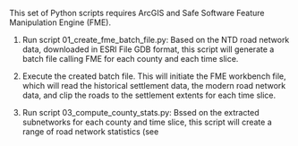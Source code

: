 This set of Python scripts requires ArcGIS and Safe Software Feature Manipulation Engine (FME).

1) Run script 01_create_fme_batch_file.py: Based on the NTD road network data, downloaded in ESRI File GDB format, this script will generate a batch file calling FME for each county and each time slice.

2) Execute the created batch file. This will initiate the FME workbench file, which will read the historical settlement data, the modern road network data, and clip the roads to the settlement extents for each time slice.

3) Run script 03_compute_county_stats.py: Bssed on the extracted subnetworks for each county and time slice, this script will create a range of road network statistics (see 


